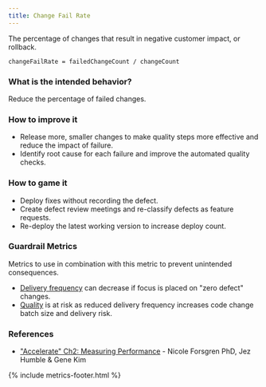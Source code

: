 ```yaml
---
title: Change Fail Rate
---
```



The percentage of changes that result in negative customer impact, or rollback.

`changeFailRate = failedChangeCount / changeCount`

### What is the intended behavior?

Reduce the percentage of failed changes.

### How to improve it

- Release more, smaller changes to make quality steps more effective and reduce the impact of failure.
- Identify root cause for each failure and improve the automated quality checks.

### How to game it

- Deploy fixes without recording the defect.
- Create defect review meetings and re-classify defects as feature requests.
- Re-deploy the latest working version to increase deploy count.

### Guardrail Metrics

Metrics to use in combination with this metric to prevent unintended consequences.

- [Delivery frequency](./release-frequency.html) can decrease if focus is placed on "zero defect" changes.
- [Quality](./quality.html) is at risk as reduced delivery frequency increases code change batch size and delivery risk.

### References

- ["Accelerate" Ch2: Measuring
  Performance](https://learning.oreilly.com/library/view/accelerate/9781457191435/13-ch2.xhtml) - Nicole Forsgren PhD, Jez Humble & Gene Kim

{% include metrics-footer.html %}
